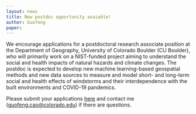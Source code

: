 ```yaml
---
layout: news
title: New postdoc opportunity avaiable!
author: Guofeng
paper: 
---
```


We encourage applications for a postdoctoral research associate position at the Department of Geography, University of Colorado Boulder (CU Boulder), who will primarily work on a NIST-funded project aiming to understand the social and health impacts of natural hazards and climate changes. The postdoc is expected to develop new machine learning-based geospatial methods and new data sources to measure and model short- and long-term social and health effects of windstorms and their interdependence with the built environments and COVID-19 pandemics.

Please submit your applications [here](https://jobs.colorado.edu/jobs/JobDetail/Postdoctoral-Research-Associate/30631) and contact me (guofeng.cao@colorado.edu) if there are questions.
